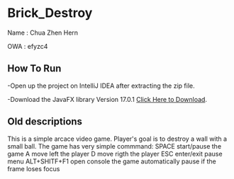 # Brick_Destroy

Name : Chua Zhen Hern

OWA : efyzc4

## How To Run
-Open up the project on IntelliJ IDEA after extracting the zip file.

-Download the JavaFX library Version 17.0.1  [Click Here to Download](https://gluonhq.com/products/javafx/).


## Old descriptions
This is a simple arcace video game.
Player's goal is to destroy a wall with a small ball.
The game has  very simple commmand:
SPACE start/pause the game
A move left the player
D move rigth the player
ESC enter/exit pause menu
ALT+SHITF+F1 open console
the game automatically pause if the frame loses focus


